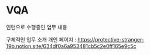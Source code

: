 # VQA
인턴으로 수행중인 업무 내용

구체적인 업무 소개 개인 페이지 : https://protective-stranger-19b.notion.site/634df0a6a953481cb5c2e0ff165e9c5c
